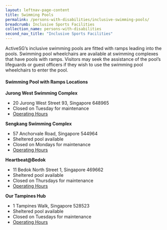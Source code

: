 ```yaml
---
layout: leftnav-page-content
title: Swimming Pools
permalink: /persons-with-disabilities/inclusive-swimming-pools/
breadcrumb: Inclusive Sports Facilities
collection_name: persons-with-disabilities
second_nav_title: "Inclusive Sports Facilities"
---
```


ActiveSG’s inclusive swimming pools are fitted with ramps leading into the pools. Swimming pool wheelchairs are available at swimming complexes that have pools with ramps. Visitors may seek the assistance of the pool’s lifeguards or guest officers if they wish to use the swimming pool wheelchairs to enter the pool. 

#### Swimming Pool with Ramps Locations

**Jurong West Swimming Complex**
* 20 Jurong West Street 93, Singapore 648965
*  Closed on Tuesday for maintenance 
* [Operating Hours](https://www.myactivesg.com/facilities/jurong-west-swimming-complex)

**Sengkang Swimming Complex**
* 57 Anchorvale Road, Singapore 544964
* Sheltered pool available
* Closed on Mondays for maintenance
* [Operating Hours](https://www.myactivesg.com/facilities/sengkang-swimming-complex)

**Heartbeat@Bedok**
* 11 Bedok North Street 1, Singapore 469662
* Sheltered pool available
* Closed on Thursdays for maintenance
* [Operating Hours](https://www.myactivesg.com/Facilities/heartbeat-bedok-activesg-swimming-complex)

**Our Tampines Hub**
* 1 Tampines Walk, Singapore 528523
* Sheltered pool available
* Closed on Tuesdays for maintenance 
* [Operating Hours](https://www.myactivesg.com/facilities/tampines-swimming-complex)
